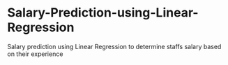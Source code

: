 # Salary-Prediction-using-Linear-Regression
Salary prediction using Linear Regression to determine staffs salary based on their experience 
